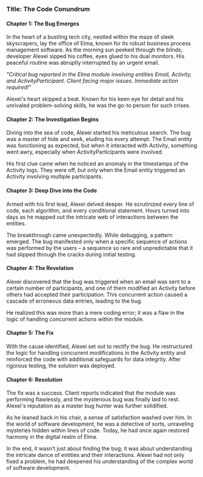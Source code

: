 ### Title: The Code Conundrum

#### Chapter 1: The Bug Emerges

In the heart of a bustling tech city, nestled within the maze of sleek skyscrapers, lay the office of Elma, known for its robust business process management software. As the morning sun peeked through the blinds, developer Alexei sipped his coffee, eyes glued to his dual monitors. His peaceful routine was abruptly interrupted by an urgent email.

*"Critical bug reported in the Elma module involving entities Email, Activity, and ActivityParticipant. Client facing major issues. Immediate action required!"*

Alexei's heart skipped a beat. Known for his keen eye for detail and his unrivaled problem-solving skills, he was the go-to person for such crises.

#### Chapter 2: The Investigation Begins

Diving into the sea of code, Alexei started his meticulous search. The bug was a master of hide and seek, eluding his every attempt. The Email entity was functioning as expected, but when it interacted with Activity, something went awry, especially when ActivityParticipants were involved.

His first clue came when he noticed an anomaly in the timestamps of the Activity logs. They were off, but only when the Email entity triggered an Activity involving multiple participants.

#### Chapter 3: Deep Dive into the Code

Armed with his first lead, Alexei delved deeper. He scrutinized every line of code, each algorithm, and every conditional statement. Hours turned into days as he mapped out the intricate web of interactions between the entities.

The breakthrough came unexpectedly. While debugging, a pattern emerged. The bug manifested only when a specific sequence of actions was performed by the users – a sequence so rare and unpredictable that it had slipped through the cracks during initial testing.

#### Chapter 4: The Revelation

Alexei discovered that the bug was triggered when an email was sent to a certain number of participants, and one of them modified an Activity before others had accepted their participation. This concurrent action caused a cascade of erroneous data entries, leading to the bug.

He realized this was more than a mere coding error; it was a flaw in the logic of handling concurrent actions within the module.

#### Chapter 5: The Fix

With the cause identified, Alexei set out to rectify the bug. He restructured the logic for handling concurrent modifications in the Activity entity and reinforced the code with additional safeguards for data integrity. After rigorous testing, the solution was deployed.

#### Chapter 6: Resolution

The fix was a success. Client reports indicated that the module was performing flawlessly, and the mysterious bug was finally laid to rest. Alexei's reputation as a master bug hunter was further solidified.

As he leaned back in his chair, a sense of satisfaction washed over him. In the world of software development, he was a detective of sorts, unraveling mysteries hidden within lines of code. Today, he had once again restored harmony in the digital realm of Elma.

In the end, it wasn’t just about finding the bug; it was about understanding the intricate dance of entities and their interactions. Alexei had not only fixed a problem, he had deepened his understanding of the complex world of software development.